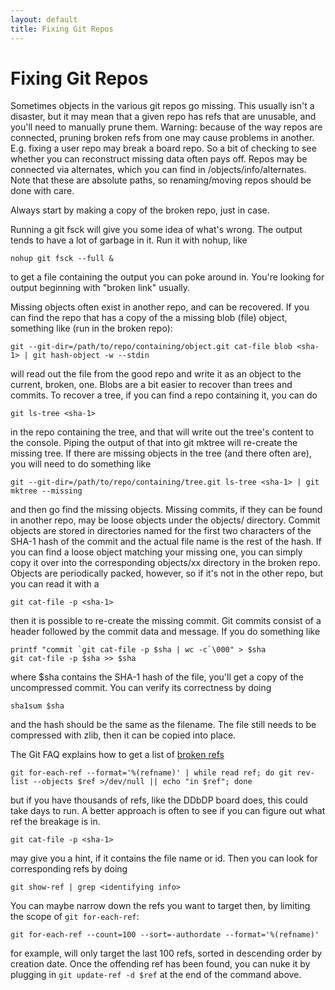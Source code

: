 ```yaml
---
layout: default
title: Fixing Git Repos
---
```


Fixing Git Repos
================

Sometimes objects in the various git repos go missing. This usually isn't a disaster, but it may mean that a given repo has refs that are unusable, and you'll need to manually prune them. Warning: because of the way repos are connected, pruning broken refs from one may cause problems in another. E.g. fixing a user repo may break a board repo. So a bit of checking to see whether you can reconstruct missing data often pays off. Repos may be connected via alternates, which you can find in <repo>/objects/info/alternates. Note that these are absolute paths, so renaming/moving repos should be done with care.

Always start by making a copy of the broken repo, just in case.

Running a git fsck will give you some idea of what's wrong. The output tends to have a lot of garbage in it. Run it with nohup, like

    nohup git fsck --full & 

to get a file containing the output you can poke around in. You're looking for output beginning with "broken link" usually.

Missing objects often exist in another repo, and can be recovered. If you can find the repo that has a copy of the a missing blob (file) object, something like (run in the broken repo):

    git --git-dir=/path/to/repo/containing/object.git cat-file blob <sha-1> | git hash-object -w --stdin

will read out the file from the good repo and write it as an object to the current, broken, one. Blobs are a bit easier to recover than trees and commits. To recover a tree, if you can find a repo containing it, you can do 

    git ls-tree <sha-1>

in the repo containing the tree, and that will write out the tree's content to the console. Piping the output of that into git mktree will re-create the missing tree. If there are missing objects in the tree (and there often are), you will need to do something like

    git --git-dir=/path/to/repo/containing/tree.git ls-tree <sha-1> | git mktree --missing

and then go find the missing objects. Missing commits, if they can be found in another repo, may be loose objects under the objects/ directory. Commit objects are stored in directories named for the first two characters of the SHA-1 hash of the commit and the actual file name is the rest of the hash. If you can find a loose object matching your missing one, you can simply copy it over into the corresponding objects/xx directory in the broken repo. Objects are periodically packed, however, so if it's not in the other repo, but you can read it with a

    git cat-file -p <sha-1>

then it is possible to re-create the missing commit. Git commits consist of a header followed by the commit data and message. If you do something like 

    printf "commit `git cat-file -p $sha | wc -c`\000" > $sha
    git cat-file -p $sha >> $sha

where $sha contains the SHA-1 hash of the file, you'll get a copy of the uncompressed commit. You can verify its correctness by doing

    sha1sum $sha

and the hash should be the same as the filename. The file still needs to be compressed with zlib, then it can be copied into place.

The Git FAQ explains how to get a list of [broken refs](https://git.wiki.kernel.org/index.php/GitFaq#How_to_remove_all_broken_refs_from_a_repository.3F)

    git for-each-ref --format='%(refname)' | while read ref; do git rev-list --objects $ref >/dev/null || echo "in $ref"; done

but if you have thousands of refs, like the DDbDP board does, this could take days to run. A better approach is often to see if you can figure out what ref the breakage is in. 

    git cat-file -p <sha-1> 
  
may give you a hint, if it contains the file name or id. Then you can look for corresponding refs by doing

    git show-ref | grep <identifying info>

You can maybe narrow down the refs you want to target then, by limiting the scope of `git for-each-ref`:

    git for-each-ref --count=100 --sort=-authordate --format='%(refname)'
    
for example, will only target the last 100 refs, sorted in descending order by creation date. Once the offending ref has been found, you can nuke it by plugging in `git update-ref -d $ref` at the end of the command above.

